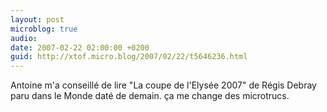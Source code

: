 ```yaml
---
layout: post
microblog: true
audio: 
date: 2007-02-22 02:00:00 +0200
guid: http://xtof.micro.blog/2007/02/22/t5646236.html
---
```

Antoine m'a conseillé de lire "La coupe de l'Elysée 2007" de Régis Debray paru dans le Monde daté de demain. ça me change des microtrucs. 
